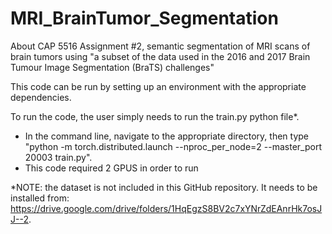 # MRI_BrainTumor_Segmentation
About CAP 5516 Assignment #2, semantic segmentation of MRI scans of brain tumors using "a subset of the data used in the 2016 and 2017 Brain Tumour Image Segmentation (BraTS) challenges"

This code can be run by setting up an environment with the appropriate dependencies.

To run the code, the user simply needs to run the train.py python file*.

- In the command line, navigate to the appropriate directory, then type "python -m torch.distributed.launch --nproc_per_node=2 --master_port 20003 train.py".
- This code required 2 GPUS in order to run

*NOTE: the dataset is not included in this GitHub repository. It needs to be installed from: https://drive.google.com/drive/folders/1HqEgzS8BV2c7xYNrZdEAnrHk7osJJ--2. 


